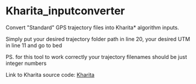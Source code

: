 # Kharita_inputconverter
Convert "Standard" GPS trajectory files into Kharita* algorithm inputs.

Simply put your desired trajectory folder path in line 20, your desired UTM in line 11 and go to bed

PS. for this tool to work correctly your trajectory filenames should be just integer numbers

Link to Kharita source code: <a href="https://github.com/vipyoung/kharita">Kharita</a>
